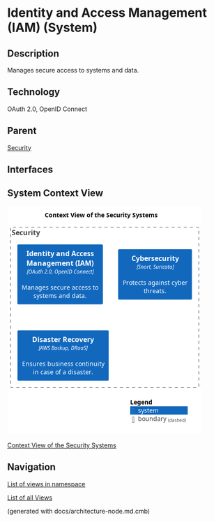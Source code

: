 # Identity and Access Management (IAM) (System)
## Description
Manages secure access to systems and data.

## Technology
OAuth 2.0, OpenID Connect

## Parent
[Security](../../mybank/security/context-boundary.md)

## Interfaces

## System Context View
![Context View of the Security Systems](../../mybank/security/context-view.png)

[Context View of the Security Systems](../../mybank/security/context-view.md)


## Navigation
[List of views in namespace](./views-in-namespace.md)

[List of all Views](../../views.md)

(generated with docs/architecture-node.md.cmb)
